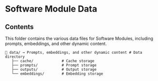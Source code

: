 # Software Module Data

## Contents

This folder contains the various data files for Software Modules, including prompts, embeddings, and other dynamic content.
```
📁 data/ → Prompts, embeddings, and other dynamic content # Data directory
   ├── cache/             # Cache storage
   ├── prompts/           # Prompt storage
   ├── outputs/           # Output storage
   └── embeddings/        # Embedding storage
```